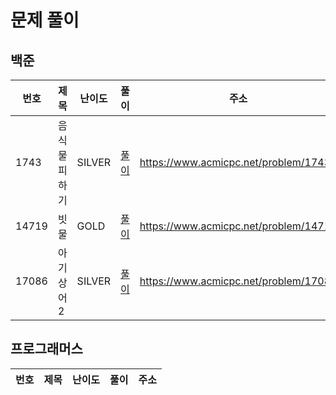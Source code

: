 # 문제 풀이

## 백준
|번호|제목|난이도|풀이|주소|
|---|---|---|---|---|
|1743|음식물 피하기|SILVER|[풀이](https://github.com/yhh1056/studyAlgorithm/blob/main/src/main/java/baekjoon/b1743/Main.java)|https://www.acmicpc.net/problem/1743|
|14719|빗물|GOLD|[풀이](https://github.com/yhh1056/studyAlgorithm/blob/main/src/main/java/baekjoon/b14719/Main.java)|https://www.acmicpc.net/problem/14719|
|17086|아기 상어2|SILVER|[풀이](https://github.com/yhh1056/studyAlgorithm/blob/main/src/main/java/baekjoon/b17086/Main.java)|https://www.acmicpc.net/problem/17086|
## 프로그래머스
|번호|제목|난이도|풀이|주소|
|---|---|---|---|---|